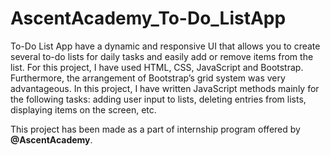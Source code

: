 # AscentAcademy_To-Do_ListApp


To-Do List App have a dynamic and responsive UI that allows you to create several to-do
lists for daily tasks and easily add or remove items from the list. For this project, I have used HTML, CSS, JavaScript and Bootstrap. Furthermore, the
arrangement of Bootstrap’s grid system was very advantageous.
In this project, I have written JavaScript methods mainly for the following tasks: adding user
input to lists, deleting entries from lists, displaying items on the screen, etc.

This project has been made as a part of internship program offered by <b>@AscentAcademy</b>.
